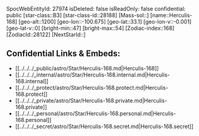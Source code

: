 ﻿---
location: [33.1,-100.675,1200]
type: Star
tags:
- astro/Star

---
SpocWebEntityId: 27974
isDeleted: false
isReadOnly: false
confidential: public
[star-class::B3]
[star-class-id::28188]
[Mass-sol::]
[name::Herculis-168]
[geo-alt::1200]
[geo-lon::-100.675]
[geo-lat::33.1]
[geo-lon-v::-0.001]
[geo-lat-v::0]
[bright-min::47]
[bright-max::54]
[Zodiac-index::168]
[ZodiacId::28122]
[NextStarId::]



## Confidential Links & Embeds: 
- [[../../../_public/astro/Star/Herculis-168.md|Herculis-168]] 
- [[../../../_internal/astro/Star/Herculis-168.internal.md|Herculis-168.internal]] 
- [[../../../_protect/astro/Star/Herculis-168.protect.md|Herculis-168.protect]] 
- [[../../../_private/astro/Star/Herculis-168.private.md|Herculis-168.private]] 
- [[../../../_personal/astro/Star/Herculis-168.personal.md|Herculis-168.personal]] 
- [[../../../_secret/astro/Star/Herculis-168.secret.md|Herculis-168.secret]]

